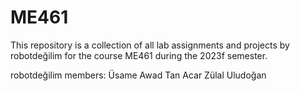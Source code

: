 # ME461

This repository is a collection of all lab assignments and projects by robotdeğilim for the course ME461 during the 2023f semester.

robotdeğilim members:
Üsame Awad
Tan Acar
Zülal Uludoğan

